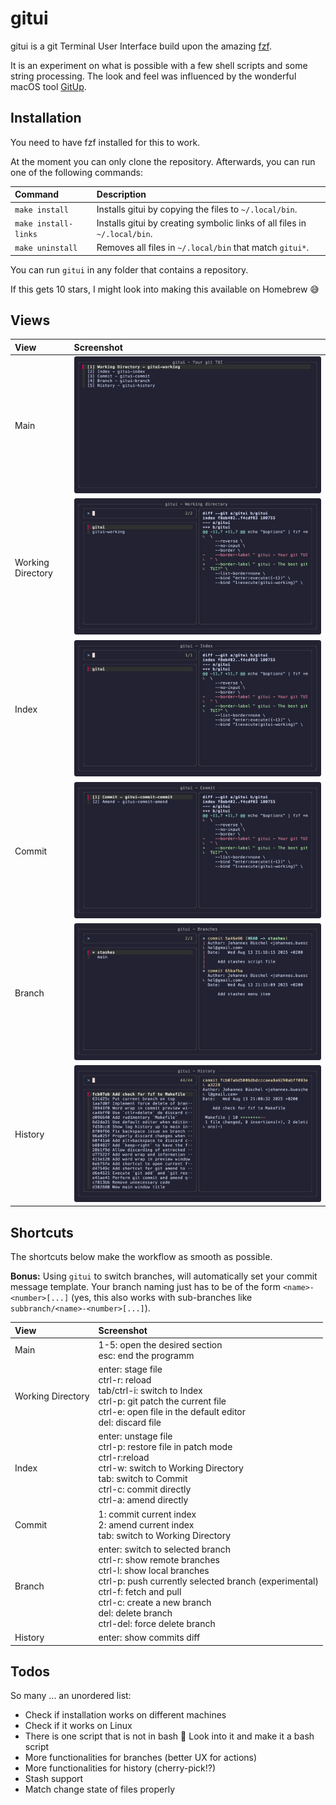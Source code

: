 # gitui

gitui is a git Terminal User Interface build upon the amazing [fzf](https://junegunn.github.io/fzf/).

It is an experiment on what is possible with a few shell scripts and some string processing. The look and feel was influenced by the wonderful macOS tool [GitUp](https://github.com/git-up/GitUp).


## Installation

You need to have fzf installed for this to work.

At the moment you can only clone the repository. Afterwards, you can run one of the following commands:

| Command              | Description |
| :---                 | :--- |
| `make install`       | Installs gitui by copying the files to `~/.local/bin`. |
| `make install-links` | Installs gitui by creating symbolic links of all files in `~/.local/bin`. |
| `make uninstall`     | Removes all files in `~/.local/bin` that match `gitui*`. |

You can run `gitui` in any folder that contains a repository.

If this gets 10 stars, I might look into making this available on Homebrew 😅


## Views

| View              | Screenshot |
| :---              | :--- |
| Main              | ![Main menu view](assets/gitui.png) |
| Working Directory | ![Working directory view](assets/gitui-working-directory.png) |
| Index             | ![Index view](assets/gitui-index.png) |
| Commit            | ![Index view](assets/gitui-commit.png) |
| Branch            | ![Branch view](assets/gitui-branch.png) |
| History           | ![History view](assets/gitui-history.png) |


## Shortcuts

The shortcuts below make the workflow as smooth as possible.

**Bonus:** Using `gitui` to switch branches, will automatically set your commit message template. Your branch naming just has to be of the form `<name>-<number>[...]` (yes, this also works with sub-branches like `subbranch/<name>-<number>[...]`).

| View              | Screenshot |
| :---              | :--- |
| Main              | 1-5: open the desired section<br>esc: end the programm |
| Working Directory | enter: stage file<br>ctrl-r: reload<br>tab/ctrl-i: switch to Index<br>ctrl-p: git patch the current file<br>ctrl-e: open file in the default editor<br>del: discard file |
| Index             | enter: unstage file<br>ctrl-p: restore file in patch mode<br>ctrl-r:reload<br>ctrl-w: switch to Working Directory<br>tab: switch to Commit<br>ctrl-c: commit directly<br>ctrl-a: amend directly |
| Commit            | 1: commit current index<br>2: amend current index<br>tab: switch to Working Directory |
| Branch            | enter: switch to selected branch<br>ctrl-r: show remote branches<br>ctrl-l: show local branches<br>ctrl-p: push currently selected branch (experimental)<br>ctrl-f: fetch and pull<br>ctrl-c: create a new branch<br>del: delete branch<br>ctrl-del: force delete branch |
| History           | enter: show commits diff |


## Todos

So many ... an unordered list:

- Check if installation works on different machines
- Check if it works on Linux
- There is one script that is not in bash 😬 Look into it and make it a bash script
- More functionalities for branches (better UX for actions)
- More functionalities for history (cherry-pick!?)
- Stash support
- Match change state of files properly
